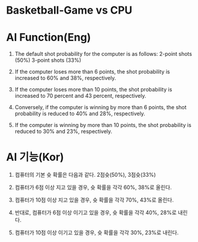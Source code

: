 # Basketball-Game vs CPU

# AI Function(Eng)
1. The default shot probability for the computer is as follows: 2-point shots (50%) 3-point shots (33%)

2. If the computer loses more than 6 points, the shot probability is increased to 60% and 38%, respectively.

3. If the computer loses more than 10 points, the shot probability is increased to 70 percent and 43 percent, respectively.

4. Conversely, if the computer is winning by more than 6 points, the shot probability is reduced to 40% and 28%, respectively.

5. If the computer is winning by more than 10 points, the shot probability is reduced to 30% and 23%, respectively.

# AI 기능(Kor)
1. 컴퓨터의 기본 슛 확률은 다음과 같다. 2점슛(50%), 3점슛(33%)

2. 컴퓨터가 6점 이상 지고 있을 경우, 슛 확률을 각각 60%, 38%로 올린다.

3. 컴퓨터가 10점 이상 지고 있을 경우, 슛 확률을 각각 70%, 43%로 올린다.

4. 반대로, 컴퓨터가 6점 이상 이기고 있을 경우, 슛 확률을 각각 40%, 28%로 내린다.

5. 컴퓨터가 10점 이상 이기고 있을 경우, 슛 확률을 각각 30%, 23%로 내린다.
